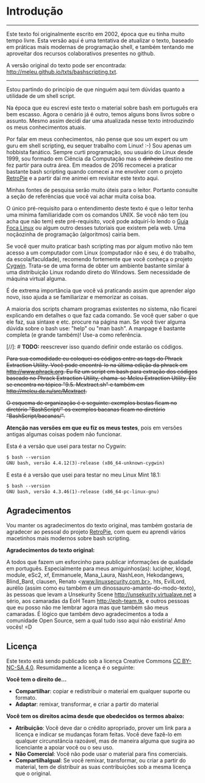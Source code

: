# Introdução

---

Este texto foi originalmente escrito em 2002, época que eu tinha muito tempo
livre. Esta versão aqui é uma tentativa de atualizar o texto, baseado em práticas
mais modernas de programação shell, e também tentando me aproveitar
dos recursos colaborativos presentes no github.

A versão original do texto pode ser encontrada: http://meleu.github.io/txts/bashscripting.txt.

---


Estou partindo do princípio de que ninguém aqui tem dúvidas quanto a
utilidade de um shell script.

Na época que eu escrevi este texto o material sobre bash em português era
bem escasso. Agora o cenário já é outro, temos alguns bons livros sobre o
assunto. Mesmo assim decidi dar uma atualizada nesse texto introduzindo
os meus conhecimentos atuais.

Por falar em meus conhecimentos, não pense que sou um expert ou um guru em 
shell scripting, eu sequer trabalho com Linux! :-) Sou apenas um
hobbista fanático. Sempre curti programação, sou usuário do Linux desde 1999,
sou formado em Ciência da Computação mas o ~~dinheiro~~ destino me fez partir
para outra área. Em meados de 2016 recomecei a praticar bastante bash scripting
quando comecei a me envolver com o projeto [RetroPie](https://retropie.org.uk/)
e a partir daí me animei em revisitar este texto aqui.

Minhas fontes de pesquisa serão muito úteis para o leitor. Portanto consulte a
seção de referências que você vai achar muita coisa boa.

O único pré-requisito para o entendimento deste texto é que o leitor
tenha uma mínima familiaridade com os comandos UNIX. Se você não tem (ou acha
que não tem) este pré-requisito, você pode adquirí-lo lendo o [Guia Foca Linux](http://www.guiafoca.org/)
ou algum outro desses tutoriais que existem pela web. Uma noçãozinha de
programação (algoritmos) cairia bem.

Se você quer muito praticar bash scripting mas por algum motivo não tem acesso
a um computador com Linux (computador não é seu, é do trabalho, da
escola/faculdade), recomendo fortemente que você conheça o projeto [Cygwin](https://www.cygwin.com/).
Trata-se de uma forma de obter um ambiente bastante similar à uma distribuição
Linux rodando direto do Windows. Sem necessidade de máquina virtual alguma.

É de extrema importância que você vá praticando assim que aprender
algo novo, isso ajuda a se familiarizar e memorizar as coisas.

A maioria dos scripts chamam programas existentes no sistema, não
ficarei explicando em detalhes o que faz cada comando. Se você quer
saber o que ele
faz, sua sintaxe e etc. procure na página man. Se você tiver alguma
dúvida sobre o bash use: "help" ou "man bash". A manpage é bastante
completa (e grande também)! Use-a como referência.

[//]: # **TODO:** reescrever isso quando definir onde estarão os códigos.

~~Para sua comodidade eu coloquei os códigos entre as tags do Phrack
Extraction Utility. Você pode encontrá-lo na última edição da phrack em
<http://www.phrack.org>. Eu fiz um script em bash para extração dos
códigos baseado no Phrack Extraction Utility, chama-se Meleu Extraction
Utility. Ele se encontra no tópico "9.5. Mextract.sh" e também em
<http://meleu.da.ru/src/Mextract>.~~

~~O esquema de organização é o seguinte: exemplos bestas ficam no
diretório "BashScript/" os exemplos bacanas ficam no diretório
"BashScript/bacanas/".~~

**Atenção nas versões em que eu fiz os meus testes**, pois em versões antigas
algumas coisas podem não funcionar. 

Esta é a versão que usei para testar no Cygwin:

```txt
$ bash --version
GNU bash, versão 4.4.12(3)-release (x86_64-unknown-cygwin)
```

E esta é a versão que usei para testar no meu Linux Mint 18.1:

```txt
$ bash --version
GNU bash, versão 4.3.46(1)-release (x86_64-pc-linux-gnu)
```

## Agradecimentos

Vou manter os agradecimentos do texto original, mas também gostaria de agradecer
ao pessoal do projeto [RetroPie](https://retropie.org.uk/), com quem eu aprendi
vários macetinhos mais modernos sobre bash scripting.

**Agradecimentos do texto original:**

A todos que fazem um esforcinho para publicar informações
de qualidade em português.
Especialmente para meus amiguinhos(as): lucipher, klogd, module, eSc2,
xf, Emmanuele, Mana_Laura, NashLeon, Hekodangews, Blind_Bard, clausen,
Renato <www.linuxsecurity.com.br>, hts, EvilLord, aurélio (assim como eu
também é um dinossauro-amante-do-modo-texto), às pessoas que levam a
Unsekurity Scene <http://unsekurity.virtualave.net> a sério, aos camaradas
da EoH Team <http://eoh-team.tk>, e outros pessoas que eu posso não me
lembrar agora mas que também são meus camaradas. É lógico que também devo
agradecimentos a toda a comunidade Open Source, sem a qual tudo isso aqui
não existiria! Amo vocês! =D

## Licença

Este texto está sendo publicado sob a licença Creative Commons
[CC BY-NC-SA 4.0](https://creativecommons.org/licenses/by-nc-sa/4.0/deed.pt_BR).
Resumidamente a licença é o seguinte:

**Você tem o direito de...**

- **Compartilhar**: copiar e redistribuir o material em qualquer suporte ou formato.
- **Adaptar**: remixar, transformar, e criar a partir do material

**Você tem os direitos acima desde que obedecidos os termos abaixo:**

- **Atribuição**: Você deve dar o crédito apropriado, prover um link para
a licença e indicar se mudanças foram feitas. Você deve fazê-lo em
qualquer circunstância razoável, mas de maneira alguma que sugira ao
licenciante a apoiar você ou o seu uso.
- **Não Comercial**: Você não pode usar o material para fins comerciais.
- **CompartilhaIgual**: Se você remixar, transformar, ou criar a partir
do material, tem de distribuir as suas contribuições sob a mesma
licença que o original. 
